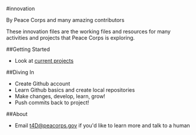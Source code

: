 #innovation

By Peace Corps and many amazing contributors

These innovation files are the working files and resources for many activities and projects that Peace Corps is exploring.

##Getting Started

* Look at [current projects](https://github.com/PeaceCorps/Innovation/blob/master/current.md)

##Diving In

* Create Github account
* Learn Github basics and create local repositories
* Make changes, develop, learn, grow!
* Push commits back to project!

##About

* Email t4D@peacorps.gov if you'd like to learn more and talk to a human
